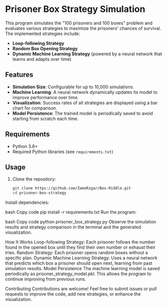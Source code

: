 # Prisoner Box Strategy Simulation

This program simulates the "100 prisoners and 100 boxes" problem and evaluates various strategies to maximize the prisoners' chances of survival. The implemented strategies include:
- **Loop-following Strategy**
- **Random Box Opening Strategy**
- **Dynamic Machine Learning Strategy** (powered by a neural network that learns and adapts over time)

## Features
- **Simulation Size**: Configurable for up to 10,000 simulations.
- **Machine Learning**: A neural network dynamically updates its model to improve performance over time.
- **Visualization**: Success rates of all strategies are displayed using a bar chart for comparison.
- **Model Persistence**: The trained model is periodically saved to avoid starting from scratch each time.

## Requirements
- Python 3.8+
- Required Python libraries (see `requirements.txt`)

## Usage
1. Clone the repository:
   ```bash
   git clone https://github.com/ZamoRzgar/Box-Riddle.git
   cd prisoner-box-strategy
Install dependencies:

bash
Copy code
pip install -r requirements.txt
Run the program:

bash
Copy code
python prisoner_box_strategy.py
Observe the simulation results and strategy comparison in the terminal and the generated visualization.

How It Works
Loop-following Strategy: Each prisoner follows the number found in the opened box until they find their own number or exhaust their tries.
Random Strategy: Each prisoner opens random boxes without a specific plan.
Dynamic Machine Learning Strategy: Uses a neural network that predicts which box a prisoner should open next, learning from past simulation results.
Model Persistence
The machine learning model is saved periodically as prisoner_strategy_model.pkl. This allows the program to continue improving from previous runs.

Contributing
Contributions are welcome! Feel free to submit issues or pull requests to improve the code, add new strategies, or enhance the visualization.

